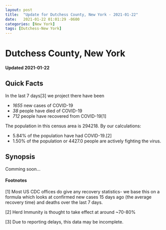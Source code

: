 ```yaml
---
layout: post
title:  "Update for Dutchess County, New York - 2021-01-22"
date:   2021-01-22 01:01:29 -0600
categories: [New York]
tags: [Dutchess-New York]
---
```


# Dutchess County, New York
#### Updated 2021-01-22

## Quick Facts

In the last 7 days[3] we project there have been
- *1655* new cases of COVID-19
- *38* people have died of COVID-19
- *712* people have recovered from COVID-19[1]

The population in this census area is 294218. By our calculations:
- 5.84% of the population have had COVID-19.[2]
- 1.50% of the population or 4427.0 people are actively fighting the virus.

## Synopsis

Comming soon...


#### Footnotes

[1] Most US CDC offices do give any recovery statistics- we base this on a formula which looks at confirmed new cases
15 days ago (the average recovery time) and deaths over the last 7 days.

[2] Herd Immunity is thought to take effect at around ~70-80%

[3] Due to reporting delays, this data may be incomplete.
 
    